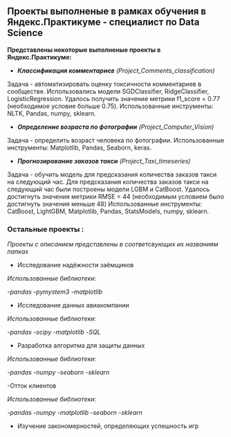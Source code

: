 ## Проекты выполненые в рамках обучения в Яндекс.Практикуме - специалист по Data Science

**Представлены некоторые выполненые проекты в Яндекс.Практикуме:**

- ***Классификация комментариев*** *(Project_Comments_classification)*

Задача - автоматизировать оценку токсичности комментариев в сообществе. Использовались модели   SGDClassifier,   RidgeClassifier,   LogisticRegression.   Удалось получить значение метрики f1_score = 0.77 (необходимое условие больше 0.75). Использованные инструменты: NLTK, Pandas, numpy, sklearn.

- ***Определение возраста по фотографии*** *(Project_Computer_Vision)*

Задача - определить возраст человека по фотографии. Использованные инструменты:  Matplotlib, Pandas, Seaborn, keras.

- ***Прогнозирование заказов такси*** *(Project_Taxi_timeseries)*

Задача - обучить модель для предсказания количества заказов такси на следующий час. Для предсказания количества заказов такси на следующий час были построены модели  LGBM  и CatBoost.  Удалось достигнуть значения метрики  RMSE  =  44  (необходимым условием было достигнуть значения меньше 48) Использованные инструменты: CatBoost, LightGBM, Matplotlib, Pandas, StatsModels, numpy, sklearn.

### Остальные проекты :

*Проекты с описанием представлены в соответсвующих их названиям папках*

- Исследование надёжности заёмщиков

*Использованные библиотеки:*

-*pandas*
-*pymystem3*
-*matplotlib*

- Исследование данных авиакомпании

*Использованные библиотеки:*

-*pandas*
-*scipy*
-*matplotlib*
-*SQL*

- Разработка алгоритма для защиты данных

*Использованные библиотеки:*

-*pandas*
-*numpy*
-*seaborn*
-*sklearn*

-Отток клиентов

*Использованные библиотеки:*

-*pandas*
-*numpy*
-*matplotlib*
-*seaborn*
-*sklearn*

- Изучение закономерностей, определяющих успешность игр
